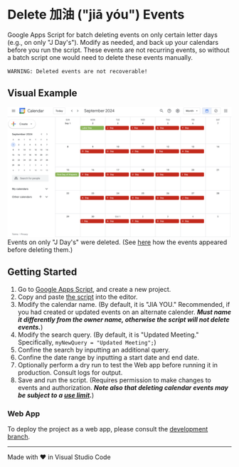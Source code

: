 # Delete 加油 ("jiā yóu") Events

Google Apps Script for batch deleting events on only certain letter days (e.g., on only "J Day's"). Modify as needed, and back up your calendars before you run the script. These events are not recurring events, so without a batch script one would need to delete these events manually.

```
WARNING: Deleted events are not recoverable!
```

## Visual Example

<img src="screenshots/calendar.png" alt="screenshot of calendar" width="800"><br>Events on only "J Day's" were deleted. (See [here](https://github.com/saegl5/jiayou_update_events) how the events appeared before deleting them.)

## Getting Started

1. Go to [Google Apps Script](https://script.google.com/), and create a new project.
2. Copy and paste [the script](./Code.gs) into the editor.
3. Modify the calendar name. (By default, it is "JIA YOU." Recommended, if you had created or updated events on an alternate calender. **_Must name it differently from the owner name, otherwise the script will not delete events._**)
4. Modify the search query. (By default, it is "Updated Meeting." Specifically, `myNewQuery = "Updated Meeting";`)
5. Confine the search by inputting an additional query.
6. Confine the date range by inputting a start date and end date.
7. Optionally perform a dry run to test the Web app before running it in production. Consult logs for output.
8. Save and run the script. (Requires permission to make changes to events and authorization. **_Note also that deleting calendar events may be subject to a [use limit](https://support.google.com/a/answer/2905486?hl=en)._**)

### Web App

To deploy the project as a web app, please consult the [development branch](https://github.com/saegl5/jiayou_delete_events/tree/development).

<hr>
Made with &heartsuit; in Visual Studio Code